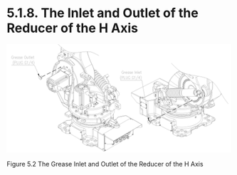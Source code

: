 ﻿# 5.1.8. The Inlet and Outlet of the Reducer of the H Axis

![](../../_assets/그림_5.2_2축_감속기_그리스_주입_배출구.png  )

Figure 5.2 The Grease Inlet and Outlet of the Reducer of the H Axis

